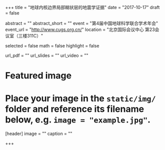 +++
title = "地球内核边界局部糊状层的地震学证据"
date = "2017-10-17"
draft = false

abstract = ""
abstract_short = ""
event = "第4届中国地球科学联合学术年会"
event_url = "http://www.cugs.org.cn/"
location = "北京国际会议中心 第23会议室（三楼311C）"

selected = false
math = false
highlight = false

url_pdf = ""
url_slides = ""
url_video = ""

# Featured image
# Place your image in the `static/img/` folder and reference its filename below, e.g. `image = "example.jpg"`.
[header]
image = ""
caption = ""

+++
